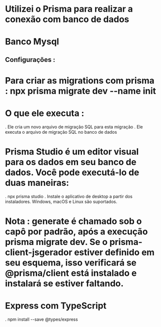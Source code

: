 # Utilizei o Prisma para realizar a conexão com banco de dados
# Banco Mysql

## Configurações :


# Para criar as migrations com prisma : npx prisma migrate dev --name init

# O que ele executa :

. Ele cria um novo arquivo de migração SQL para esta migração
. Ele executa o arquivo de migração SQL no banco de dados

# Prisma Studio é um editor visual para os dados em seu banco de dados. Você pode executá-lo de duas maneiras:

. npx prisma studio
. Instale o aplicativo de desktop a partir dos instaladores. Windows, macOS e Linux são suportados.


# Nota : generate é chamado sob o capô por padrão, após a execução prisma migrate dev. Se o prisma-client-jsgerador estiver definido em seu esquema, isso verificará se @prisma/client está instalado e instalará se estiver faltando.


# Express com TypeScript

. npm install --save @types/express